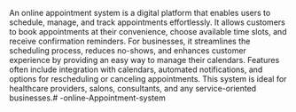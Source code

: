 An online appointment system is a digital platform that enables users to schedule, manage, and track appointments effortlessly. It allows customers to book appointments at their convenience, choose available time slots, and receive confirmation reminders. For businesses, it streamlines the scheduling process, reduces no-shows, and enhances customer experience by providing an easy way to manage their calendars. Features often include integration with calendars, automated notifications, and options for rescheduling or canceling appointments. This system is ideal for healthcare providers, salons, consultants, and any service-oriented businesses.# -online-Appointment-system
